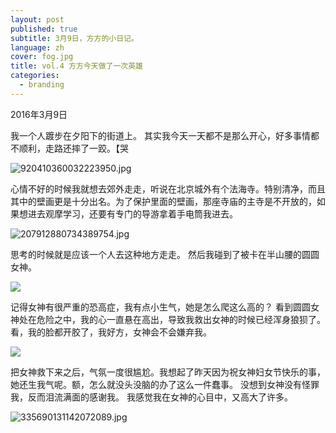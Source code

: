 ```yaml
---
layout: post
published: true
subtitle: 3月9日，方方的小日记。
language: zh
cover: fog.jpg
title: vol.4 方方今天做了一次英雄
categories:
  - branding
---
```

2016年3月9日

我一个人踱步在夕阳下的街道上。
其实我今天一天都不是那么开心，好多事情都不顺利，走路还摔了一跤。【哭

![920410360032223950.jpg]({{site.baseurl}}/image/920410360032223950.jpg)


心情不好的时候我就想去郊外走走，听说在北京城外有个法海寺。特别清净，而且其中的壁画更是十分出名。为了保护里面的壁画，那座寺庙的主寺是不开放的，如果想进去观摩学习，还要有专门的导游拿着手电筒我进去。

![207912880734389754.jpg]({{site.baseurl}}/image/207912880734389754.jpg)

思考的时候就是应该一个人去这种地方走走。
然后我碰到了被卡在半山腰的圆圆女神。

![]({{site.baseurl}}/image/508168197997501768.jpg)


记得女神有很严重的恐高症，我有点小生气，她是怎么爬这么高的？
看到圆圆女神处在危险之中，我的心一直悬在高出，导致我救出女神的时候已经浑身狼狈了。
看，我的脸都开胶了，我好方，女神会不会嫌弃我。

![]({{site.baseurl}}/image/829464713802530787.jpg)

把女神救下来之后，气氛一度很尴尬。我想起了昨天因为祝女神妇女节快乐的事，她还生我气呢。额，怎么就没头没脑的办了这么一件蠢事。
没想到女神没有怪罪我，反而泪流满面的感谢我。
我感觉我在女神的心目中，又高大了许多。

![335690131142072089.jpg]({{site.baseurl}}/image/335690131142072089.jpg)
